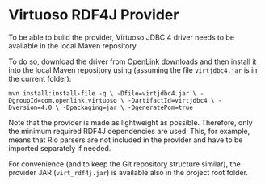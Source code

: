 # Virtuoso RDF4J Provider

To be able to build the provider, Virtuoso JDBC 4 driver needs to be available in the local Maven repository.

To do so, download the driver from [OpenLink downloads](http://download3.openlinksw.com/uda/virtuoso/jdbc/virtjdbc4.jar)
and then install it into the local Maven repository using (assuming the file `virtjdbc4.jar` is in the current folder):

`mvn install:install-file -q \
  -Dfile=virtjdbc4.jar \
  -DgroupId=com.openlink.virtuoso \
  -DartifactId=virtjdbc4 \
  -Dversion=4.0 \
  -Dpackaging=jar \
  -DgeneratePom=true`


Note that the provider is made as lightweight as possible. Therefore, only the minimum required RDF4J dependencies are
used. This, for example, means that Rio parsers are not included in the provider and have to be imported separately if needed.

For convenience (and to keep the Git repository structure similar), the provider JAR (`virt_rdf4j.jar`) is available also in the project
root folder.

